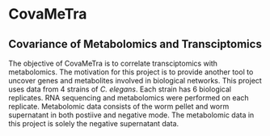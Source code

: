 # CovaMeTra
## Covariance of Metabolomics and Transciptomics

The objective of CovaMeTra is to correlate transciptomics with metabolomics. The motivation for this project is to provide another tool to uncover genes and metabolites involved in biological networks. This project uses data from 4 strains of *C. elegans*. Each strain has 6 biological replicates. RNA sequencing and metabolomics were performed on each replicate. Metabolomic data consists of the worm pellet and worm supernatant in both postiive and negative mode. The metabolomic data in this project is solely the negative supernatant data. 

